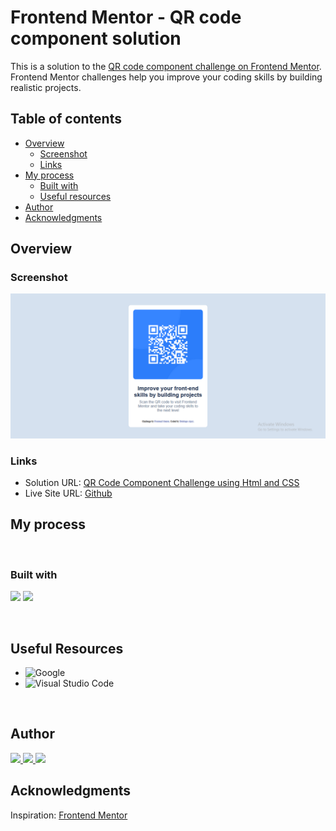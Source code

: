 # Frontend Mentor - QR code component solution

This is a solution to the [QR code component challenge on Frontend Mentor](https://www.frontendmentor.io/challenges/qr-code-component-iux_sIO_H). Frontend Mentor challenges help you improve your coding skills by building realistic projects.

## Table of contents

- [Overview](#overview)
  - [Screenshot](#screenshot)
  - [Links](#links)
- [My process](#my-process)
  - [Built with](#built-with)
  - [Useful resources](#useful-resources)
- [Author](#author)
- [Acknowledgments](#acknowledgments)

## Overview

### Screenshot

![](<./images/Final Screenshot.png>)

### Links

- Solution URL: [QR Code Component Challenge using Html and CSS](https://www.frontendmentor.io/solutions/qr-code-component-challenge-using-html-and-css-xbhn1I1E4N)
- Live Site URL: [Github](https://ifedolapo01.github.io/QrCodeComponent/)

## My process

<br>

### Built with

<p align="left">
  <img src="https://img.shields.io/badge/HTML5-E34F26?style=for-the-badge&logo=html5&logoColor=white">
  <img src="https://img.shields.io/badge/CSS3-1572B6?style=for-the-badge&logo=css3&logoColor=white">
</p>

<br>

## **Useful Resources**

- ![Google](https://img.shields.io/badge/google-4285F4?style=for-the-badge&logo=google&logoColor=white)
- ![Visual Studio Code](https://img.shields.io/badge/Visual%20Studio%20Code-0078d7.svg?style=for-the-badge&logo=visual-studio-code&logoColor=white)

<br>

## Author

<p align="left">
  <a href="https://www.frontendmentor.io/profile/ifedolapo01">
    <img src="https://img.shields.io/badge/FrontendMentor-57b1e6?style=for-the-badge&logo=frontendmentor&logoColor=white">
  </a>
  <a href="https://github.com/ifedolapo01">
    <img src="https://img.shields.io/badge/Github-9757e6?style=for-the-badge&logo=github&logoColor=white">
 </a>
  <a href="https://www.linkedin.com/in/ifedolapo-ajayi-3500aa1b2/">
    <img src="https://img.shields.io/badge/Linkedin-004182?style=for-the-badge&logo=linkedin&logoColor=white">
  </a>
</p>

## Acknowledgments

Inspiration: [Frontend Mentor](https://www.frontendmentor.io)
